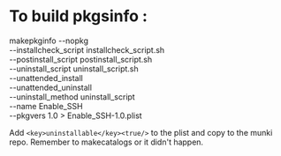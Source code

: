 # To build pkgsinfo :

makepkginfo --nopkg \
 --installcheck_script installcheck_script.sh \
 --postinstall_script postinstall_script.sh \
 --uninstall_script uninstall_script.sh \
 --unattended_install \
 --unattended_uninstall \
 --uninstall_method uninstall_script \
 --name Enable_SSH \
 --pkgvers 1.0 > Enable_SSH-1.0.plist

Add `<key>uninstallable</key><true/>` to the plist and copy to the munki repo.  Remember to makecatalogs or it didn't happen.